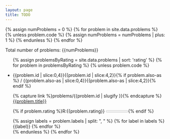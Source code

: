 ```yaml
---
layout: page
title: TODO
---
```


{% assign numProblems = 0 %}
{% for problem in site.data.problems %}
{% unless problem.code %}
{% assign numProblems = numProblems | plus: 1 %}
{% endunless %}
{% endfor %}

Total number of problems: {{numProblems}}

<ul>

{% assign problemsByRating = site.data.problems | sort: 'rating' %}
{% for problem in problemsByRating %}
{% unless problem.code %}
<li>
  <tiny>{{problem.id | slice:0,4}}</tiny>{{problem.id | slice:4,2}}{% if problem.also-as %} / <tiny>{{problem.also-as | slice:0,4}}</tiny>{{problem.also-as | slice:4,2}}{% endif %}

  {% capture link %}problems/{{problem.id | slugify }}{% endcapture %}
  <a href="{{ link | relative_url }}">
    {{problem.title}}
  </a>

  {% if problem.rating %}<rating>R:{{problem.rating}} <meter min=800 max=3600 value="{{problem.rating}}"/></rating>{% endif %}

  <labels>
  {% assign labels = problem.labels | split: ", " %}
  {% for label in labels %}
    <span class="badge tiny rounded-pill bg-warning text-dark">{{label}}</span>
  {% endfor %}
  </labels>
</li>
{% endunless %}
{% endfor %}

</ul>
